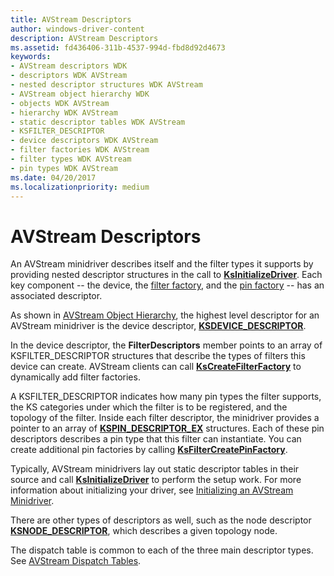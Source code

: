 ```yaml
---
title: AVStream Descriptors
author: windows-driver-content
description: AVStream Descriptors
ms.assetid: fd436406-311b-4537-994d-fbd8d92d4673
keywords:
- AVStream descriptors WDK
- descriptors WDK AVStream
- nested descriptor structures WDK AVStream
- AVStream object hierarchy WDK
- objects WDK AVStream
- hierarchy WDK AVStream
- static descriptor tables WDK AVStream
- KSFILTER_DESCRIPTOR
- device descriptors WDK AVStream
- filter factories WDK AVStream
- filter types WDK AVStream
- pin types WDK AVStream
ms.date: 04/20/2017
ms.localizationpriority: medium
---
```


# AVStream Descriptors





An AVStream minidriver describes itself and the filter types it supports by providing nested descriptor structures in the call to [**KsInitializeDriver**](https://msdn.microsoft.com/library/windows/hardware/ff562683). Each key component -- the device, the [filter factory](https://msdn.microsoft.com/library/windows/hardware/ff536385), and the [pin factory](https://msdn.microsoft.com/library/windows/hardware/ff537747) -- has an associated descriptor.

As shown in [AVStream Object Hierarchy](avstream-object-hierarchy.md), the highest level descriptor for an AVStream minidriver is the device descriptor, [**KSDEVICE\_DESCRIPTOR**](https://msdn.microsoft.com/library/windows/hardware/ff561691).

In the device descriptor, the **FilterDescriptors** member points to an array of KSFILTER\_DESCRIPTOR structures that describe the types of filters this device can create. AVStream clients can call [**KsCreateFilterFactory**](https://msdn.microsoft.com/library/windows/hardware/ff561650) to dynamically add filter factories.

A KSFILTER\_DESCRIPTOR indicates how many pin types the filter supports, the KS categories under which the filter is to be registered, and the topology of the filter. Inside each filter descriptor, the minidriver provides a pointer to an array of [**KSPIN\_DESCRIPTOR\_EX**](https://msdn.microsoft.com/library/windows/hardware/ff563534) structures. Each of these pin descriptors describes a pin type that this filter can instantiate. You can create additional pin factories by calling [**KsFilterCreatePinFactory**](https://msdn.microsoft.com/library/windows/hardware/ff562529).

Typically, AVStream minidrivers lay out static descriptor tables in their source and call [**KsInitializeDriver**](https://msdn.microsoft.com/library/windows/hardware/ff562683) to perform the setup work. For more information about initializing your driver, see [Initializing an AVStream Minidriver](initializing-an-avstream-minidriver.md).

There are other types of descriptors as well, such as the node descriptor [**KSNODE\_DESCRIPTOR**](https://msdn.microsoft.com/library/windows/hardware/ff563473), which describes a given topology node.

The dispatch table is common to each of the three main descriptor types. See [AVStream Dispatch Tables](avstream-dispatch-tables.md).

 

 




